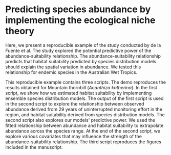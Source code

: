 # Predicting species abundance by implementing the ecological niche theory
Here, we present a reproducible example of the study conducted by de la Fuente et al. The study explored the potential predictive power of the abundance-suitability relationship. The abundance-suitability relationship predicts that habitat suitability predicted by species distribution models should explain the spatial variation in abundance. We tested this relationship for endemic species in the Australian Wet Tropics.

This reproducible example contains three scripts. The demo reproduces the results obtained for Mountain thornbill (*Acanthiza katherina*). In the first script, we show how we estimated habitat suitability by implementing ensemble species distribution models. The output of the first script is used in the second script to explore the relationship between observed abundance derived from 29 years of uninterrupted monitoring effort in the region, and habitat suitability derived from species distribution models. The second script also explores our models' predictive power. We used the fitted relationship between abundance and habitat suitability to extrapolate abundance across the species range. At the end of the second script, we explore various covariates that may influence the strength of the abundance-suitability relationship. The third script reproduces the figures included in the manuscript. 
